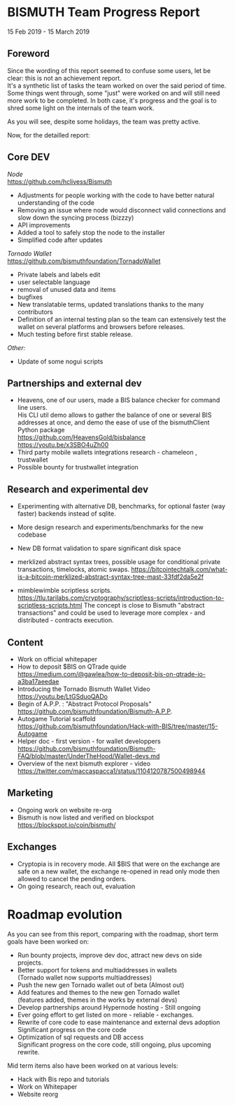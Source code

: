 # BISMUTH Team Progress Report

15 Feb 2019 - 15 March 2019

## Foreword
	
Since the wording of this report seemed to confuse some users, let be clear: this is not an achievement report.  
It's a synthetic list of tasks the team worked on over the said period of time.
Some things went through, some "just" were worked on and will still need more work to be completed. In both case, it's progress and the goal is to shred some light on the internals of the team work.

As you will see, despite some holidays, the team was pretty active.

Now, for the detailled report:

## Core DEV

*Node*  
https://github.com/hclivess/Bismuth

- Adjustments for people working with the code to have better natural understanding of the code
- Removing an issue where node would disconnect valid connections and slow down the syncing process (bizzzy)
- API improvements
- Added a tool to safely stop the node to the installer
- Simplified code after updates

*Tornado Wallet*  
https://github.com/bismuthfoundation/TornadoWallet

- Private labels and labels edit
- user selectable language
- removal of unused data and items
- bugfixes
- New translatable terms, updated translations thanks to the many contributors
- Definition of an internal testing plan so the team can extensively test the wallet on several platforms and browsers before releases.
- Much testing before first stable release.

*Other:*  
- Update of some nogui scripts
 
## Partnerships and external dev

- Heavens, one of our users, made a BIS balance checker for command line users.  
  His CLI util demo allows to gather the balance of one or several BIS addresses at once, and demo the ease of use of the  bismuthClient Python package  
  https://github.com/HeavensGold/bisbalance
  https://youtu.be/x3SBO4uZh00
- Third party mobile wallets integrations research - chameleon , trustwallet
- Possible bounty for trustwallet integration


## Research and experimental dev

- Experimenting with alternative DB, benchmarks, for optional faster (way faster) backends instead of sqlite.
- More design research and experiments/benchmarks for the new codebase
- New DB format validation to spare significant disk space

- merklized abstract syntax trees, possible usage for conditional private transactions, timelocks, atomic swaps. 
https://bitcointechtalk.com/what-is-a-bitcoin-merklized-abstract-syntax-tree-mast-33fdf2da5e2f
- mimblewimble scriptless scripts.  
  https://tlu.tarilabs.com/cryptography/scriptless-scripts/introduction-to-scriptless-scripts.html
  The concept is close to Bismuth "abstract transactions" and could be used to leverage more complex - and distributed - contracts execution.


## Content

- Work on official whitepaper
- How to deposit $BIS on QTrade quide  
  https://medium.com/@gawlea/how-to-deposit-bis-on-qtrade-io-a3ba17aeedae
- Introducing the Tornado Bismuth Wallet Video  
  https://youtu.be/LtGSduoQADo
- Begin of A.P.P. : "Abstract Protocol Proposals"  
  https://github.com/bismuthfoundation/Bismuth-A.P.P.  
- Autogame Tutorial scaffold  
  https://github.com/bismuthfoundation/Hack-with-BIS/tree/master/15-Autogame
- Helper doc - first version - for wallet developpers  
  https://github.com/bismuthfoundation/Bismuth-FAQ/blob/master/UnderTheHood/Wallet-devs.md
- Overview of the next bismuth explorer - video  
  https://twitter.com/maccaspacca1/status/1104120787500498944

## Marketing

- Ongoing work on website re-org
- Bismuth is now listed and verified on blockspot  
  https://blockspot.io/coin/bismuth/

## Exchanges

- Cryptopia is in recovery mode. All $BIS that were on the exchange are safe on a new wallet, the exchange re-opened in read only mode then allowed to cancel the pending orders.
- On going research, reach out, evaluation


# Roadmap evolution

As you can see from this report, comparing with the roadmap, short term goals have been worked on:

- Run bounty projects, improve dev doc, attract new devs on side projects.
- Better support for tokens and multiaddresses in wallets  
  (Tornado wallet now supports multiaddresses)
- Push the new gen Tornado wallet out of beta (Almost out)
- Add features and themes to the new gen Tornado wallet  
  (features added, themes in the works by external devs)
- Develop partnerships around Hypernode hosting - Still ongoing
- Ever going effort to get listed on more - reliable - exchanges.
- Rewrite of core code to ease maintenance and external devs adoption  
  Significant progress on the core code
- Optimization of sql requests and DB access  
  Significant progress on the core code, still ongoing, plus upcoming rewrite.
  
  
Mid term items also have been worked on at various levels:

- Hack with Bis repo and tutorials
- Work on Whitepaper
- Website reorg
